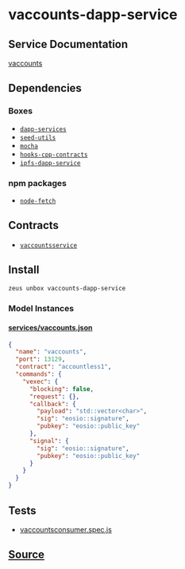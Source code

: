 
vaccounts-dapp-service
====================






## Service Documentation
[vaccounts](../../services/vaccounts/vaccounts-service.md)
## Dependencies
### Boxes
* [`dapp-services`](dapp-services.md)
* [`seed-utils`](seed-utils.md)
* [`mocha`](mocha.md)
* [`hooks-cpp-contracts`](hooks-cpp-contracts.md)
* [`ipfs-dapp-service`](ipfs-dapp-service.md)
### npm packages
* [`node-fetch`](http://npmjs.com/package/node-fetch)

## Contracts
* [`vaccountsservice`](https://github.com/liquidapps-io/zeus-sdk/tree/master/boxes/groups/services/vaccounts-dapp-service/contracts/eos/dappservices/_vaccounts_impl.hpp)

## Install
```bash
zeus unbox vaccounts-dapp-service
```










### Model Instances
#### [services/vaccounts.json](https://github.com/liquidapps-io/zeus-sdk/tree/master/boxes/groups/services/vaccounts-dapp-service/models/dapp-services/vaccounts.json)
```json
{
  "name": "vaccounts",
  "port": 13129,
  "contract": "accountless1",
  "commands": {
    "vexec": {
      "blocking": false,
      "request": {},
      "callback": {
        "payload": "std::vector<char>",
        "sig": "eosio::signature",
        "pubkey": "eosio::public_key"
      },
      "signal": {
        "sig": "eosio::signature",
        "pubkey": "eosio::public_key"
      }
    }
  }
}
```
## Tests 
* [vaccountsconsumer.spec.js](undefined/test/vaccountsconsumer.spec.js)
## [Source](https://github.com/liquidapps-io/zeus-sdk/tree/master/boxes/groups/services/vaccounts-dapp-service)